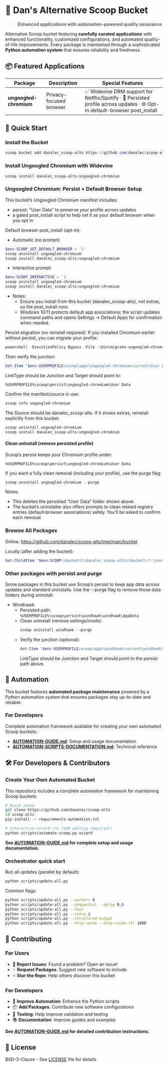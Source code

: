 # 🚀 Dan's Alternative Scoop Bucket

> **Enhanced applications with automation-powered quality assurance**

Alternative Scoop bucket featuring **carefully curated applications** with enhanced functionality, customized configurations, and automated quality-of-life improvements. Every package is maintained through a sophisticated **Python automation system** that ensures reliability and freshness.

## 📦 Featured Applications

| Package | Description | Special Features |
|---------|-------------|------------------|
| **ungoogled-chromium** | Privacy-focused browser | ✅ Widevine DRM support for Netflix/Spotify · 💾 Persisted profile across updates · ⚙️ Opt-in default-browser post_install

## 🚀 Quick Start

### Install the Bucket
```powershell
scoop bucket add danalec_scoop-alts https://github.com/danalec/scoop-alts
```

### Install Ungoogled Chromium with Widevine
```powershell
scoop install danalec_scoop-alts/ungoogled-chromium
```

### Ungoogled Chromium: Persist + Default Browser Setup

This bucket’s Ungoogled Chromium manifest includes:
- persist: "User Data" to preserve your profile across updates
- a gated post_install script to help set it as your default browser when you opt in

Default browser post_install (opt-in):
- Automatic (no prompt):
```powershell
$env:SCOOP_SET_DEFAULT_BROWSER = '1'
scoop uninstall ungoogled-chromium
scoop install danalec_scoop-alts/ungoogled-chromium
```
- Interactive prompt:
```powershell
$env:SCOOP_INTERACTIVE = '1'
scoop uninstall ungoogled-chromium
scoop install danalec_scoop-alts/ungoogled-chromium
```
- Notes:
  - Ensure you install from this bucket (danalec_scoop-alts), not extras, so the post_install runs.
  - Windows 10/11 protects default app associations; the script updates command paths and opens Settings → Default Apps for confirmation when needed.

Persist migration (no reinstall required):
If you installed Chromium earlier without persist, you can migrate your profile:
```powershell
powershell -ExecutionPolicy Bypass -File .\bin\migrate-ungoogled-chromium-persist.ps1
```
Then verify the junction:
```powershell
Get-Item "$env:USERPROFILE\scoop\apps\ungoogled-chromium\current\User Data" | Format-List *
```
LinkType should be Junction and Target should point to:
```
%USERPROFILE%\scoop\persist\ungoogled-chromium\User Data
```

Confirm the manifest/source in use:
```powershell
scoop info ungoogled-chromium
```
The Source should be danalec_scoop-alts. If it shows extras, reinstall explicitly from this bucket:
```powershell
scoop uninstall ungoogled-chromium
scoop install danalec_scoop-alts/ungoogled-chromium
```

#### Clean uninstall (remove persisted profile)

Scoop’s persist keeps your Chromium profile under:
```
%USERPROFILE%\scoop\persist\ungoogled-chromium\User Data
```
If you want a fully clean removal (including your profile), use the purge flag:
```powershell
scoop uninstall ungoogled-chromium --purge
```
Notes:
- This deletes the persisted “User Data” folder shown above.
- The bucket’s uninstaller also offers prompts to clean related registry entries (default‑browser associations) safely. You’ll be asked to confirm each removal.


### Browse All Packages
Online:
https://github.com/danalec/scoop-alts/tree/main/bucket

Locally (after adding the bucket):
```powershell
Get-ChildItem "$env:SCOOP\\buckets\\danalec_scoop-alts\\bucket\\*.json" | Select-Object -ExpandProperty BaseName
```

### Other packages with persist and purge

Some packages in this bucket use Scoop’s persist to keep app data across updates and standard uninstalls. Use the --purge flag to remove those data folders during uninstall.

- Windhawk
  - Persisted path:
    ``
    %USERPROFILE%\scoop\persist\windhawk\windhawk\AppData
    ``
  - Clean uninstall (remove settings/mods):
    ```powershell
    scoop uninstall windhawk --purge
    ```
  - Verify the junction (optional):
    ```powershell
    Get-Item "$env:USERPROFILE\scoop\apps\windhawk\current\windhawk\AppData" | Format-List *
    ```
    LinkType should be Junction and Target should point to the persist path above.


## 🤖 Automation

This bucket features **automated package maintenance** powered by a Python automation system that ensures packages stay up-to-date and reliable:

### For Developers
Complete automation framework available for creating your own automated Scoop buckets:
- **[AUTOMATION-GUIDE.md](AUTOMATION-GUIDE.md)**: Setup and usage documentation
- **[AUTOMATION-SCRIPTS-DOCUMENTATION.md](AUTOMATION-SCRIPTS-DOCUMENTATION.md)**: Technical reference

## 🛠️ For Developers & Contributors

### **Create Your Own Automated Bucket**
This repository includes a complete automation framework for maintaining Scoop buckets:

```bash
# Quick setup
git clone https://github.com/danalec/scoop-alts
cd scoop-alts
pip install -r requirements-automation.txt

# Interactive wizard (no JSON editing required!)
python scripts/automate-scoop.py wizard
```

**See [AUTOMATION-GUIDE.md](AUTOMATION-GUIDE.md) for complete setup and usage documentation.**

### Orchestrator quick start
Run all updates (parallel by default):
```bash
python scripts/update-all.py
```
Common flags:
```bash
python scripts/update-all.py --workers 6
python scripts/update-all.py --sequential --delay 0.5
python scripts/update-all.py --fast
python scripts/update-all.py --retry 2
python scripts/update-all.py --structured-output
python scripts/update-all.py --http-cache --http-cache-ttl 1800
```

## 🤝 Contributing

### **For Users**
- 🐛 **Report Issues**: Found a problem? Open an issue!
- 💡 **Request Packages**: Suggest new software to include
- ⭐ **Star the Repo**: Help others discover this bucket

### **For Developers**
- 🔧 **Improve Automation**: Enhance the Python scripts
- 📦 **Add Packages**: Contribute new software configurations
- 🧪 **Testing**: Help improve validation and testing
- 📚 **Documentation**: Improve guides and examples

**See [AUTOMATION-GUIDE.md](AUTOMATION-GUIDE.md) for detailed contribution instructions.**

## 📄 License

BSD-3-Clause - See [LICENSE](LICENSE) file for details.
